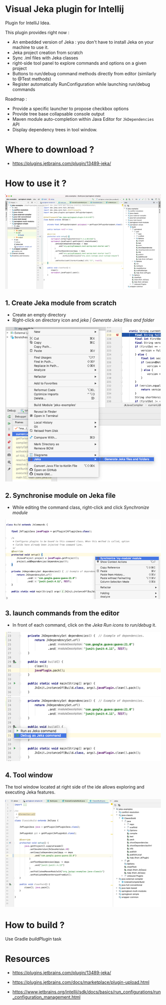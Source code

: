 # Visual Jeka plugin for Intellij

Plugin for IntelliJ Idea.

This plugin provides right now :

* An embedded version of Jeka : you don't have to install Jeka on your machine to use it.
* Jeka project creation from scratch
* Sync .iml files with Jeka classes
* right-side tool panel to explore commands and options on a given project
* Buttons to run/debug command methods directly from editor (similarly to @Test methods)
* Register automatically RunConfiguration while launching run/debug commands

Roadmap : 

* Provide a specific launcher to propose checkbox options
* Provide tree base collapsable console output
* Maven module auto-completion within Java Editor for `JkDependencies` API
* Display dependency trees in tool window.

# Where to download ?

* https://plugins.jetbrains.com/plugin/13489-jeka/

# How to use it ?

<img src="media/ide.png"/>

## 1. Create Jeka module from scratch
* Create an empty directory
* Right-click on directory icon and _jeka | Generate Jeka files and folder_ 
  
<img src="media/scaffold-menu.png"/>

## 2. Synchronise module on Jeka file
* While editing the command class, right-click and click _Synchronize module_ 
  
<img src="media/editor-popup.png"/>
  
## 3. launch commands from the editor
* In front of each command, click on the _Jeka Run icons to run/debug_ it.
  
<img src="media/gutter1.png"/> <img src="media/gutter2.png"/>

## 4. Tool window

The tool window located at right side of the ide allows exploring and executing Jeka features.

<img src="media/tool_window.png"/>

# How to build ?

Use Gradle _buildPlugin_ task
  
# Resources 

* https://plugins.jetbrains.com/plugin/13489-jeka/

* https://plugins.jetbrains.com/docs/marketplace/plugin-upload.html

* https://www.jetbrains.org/intellij/sdk/docs/basics/run_configurations/run_configuration_management.html
   

 
